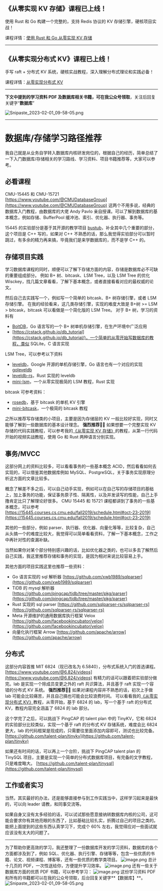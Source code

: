 ## 《从零实现 KV 存储》课程已上线！

使用 Rust 和 Go 构建一个完整的，支持 Redis 协议的 KV 存储引擎，硬核项目实战！

课程详情：[使用 Rust 和 Go 从零实现 KV 存储](https://w02agegxg3.feishu.cn/docx/Ktp3dBGl9oHdbOxbjUWcGdSnn3g)

***

## 《从零实现分布式 KV》课程已上线！

手写 raft + 分布式 KV 系统，硬核实战教程，深入理解分布式理论和实践必备！

课程详情：[从零实现分布式 KV](https://av6huf2e1k.feishu.cn/docx/JCssdlgF4oRADcxxLqncPpRCn5b)

***

**下文中提到的学习资料 PDF 及数据库相关书籍，可在我公众号领取**，关注后回复关键字“**数据库**”

![Snipaste_2023-02-01_09-58-05.png](https://cdn.nlark.com/yuque/0/2023/png/12925940/1675216713682-a3cab6f7-93ca-4699-999d-223ba77cbc97.png?x-oss-process=image%2Fresize%2Cw_1500%2Climit_0)

***

# 数据库/存储学习路径推荐

我自己就是从业务自学转入数据库内核研发岗位的，根据自己的经历，简单总结了一下入门数据库/存储相关的学习路线、学习资料、项目书籍推荐等，大家可以参考。
## 必看课程
CMU-15445 和 CMU-15721
[https://www.youtube.com/@CMUDatabaseGroup](https://www.youtube.com/@CMUDatabaseGroup)
这两个不用多说，经典的数据库入门教程，由数据库的大佬 Andy Pavlo 亲自授课。可以了解到数据库的基本概念，例如存储、BufferPool 缓冲池、索引、优化器、执行器、事务等。

15445 的实验部分是基于其开源的教学项目 [bustub](https://github.com/cmu-db/bustub)，补全其中几个重要的部分，这个项目是 C++ 写的，如果对 C++ 不熟悉的话，那么我觉得实验部分可以暂时跳过，有多余的精力再来搞，毕竟我们是来学数据库的，而不是学 C++ 的。
## 存储项目实践
学习数据库课程的同时，顺便可以了解下存储方面的内容，存储是数据库必不可缺的重要组成部分。
例如 B+ 树、bitcask、LSM Tree，以及 LSM Tree 的优化 Wisckey，找几篇文章看看，了解下基本概念，或者直接看看对应的最权威的论文。

然后自己去实践写一个，例如写一个简单的 bitcask、B+ 树存储引擎，或者 LSM 存储引擎。
在我的经验看来，这几类存储引擎，实现的难度大致是 B+树 >= LSM > bitcask，bitcask 可以看做是一个简化版的 LSM Tree。
对于 B+ 树，学习的资料有

- [BoltDB](https://github.com/etcd-io/bbolt)，Go 语言写的一个 B+ 树单机存储引擎，在生产环境中广泛应用
- [https://cstack.github.io/db_tutorial](https://cstack.github.io/db_tutorial/)，一个简单的从零开始写数据库的教程，类似 SQLite，C 语言实现

LSM Tree，可以参考以下资料

- [leveldb](https://github.com/google/leveldb)，Google 开源的单机存储引擎，Go 语言也有一个对应的实现 [goleveldb](https://github.com/syndtr/goleveldb)
- [leveldb-rs](https://github.com/dermesser/leveldb-rs)，Rust 实现的 leveldb
- [mini-lsm](https://github.com/skyzh/mini-lsm)，一个从零实现极简的 LSM 教程，Rust 实现

bitcask 可参考资料：

- [rosedb](https://github.com/rosedblabs/rosedb)，基于 bitcask 的单机 KV 引擎
- [mini-bitcask](https://github.com/rosedblabs/mini-bitcask)，一个极简的 bitcask 教程

之所以推荐写存储类的小项目，主要是因为存储层的 KV 一般比较好实现，同时又能够了解到一些数据库的基本设计理念。
**强烈推荐👍🏻**
如果想要一个完整实现 KV 存储的代码实践教程，可以参考我的[《从零实现 KV 存储》](https://w02agegxg3.feishu.cn/docx/Ktp3dBGl9oHdbOxbjUWcGdSnn3g)的教程，从第一行代码开始的视频实战教程，使用 Go 和 Rust 两种语言分别实现。
## 事务/MVCC
这部分网上的资料比较多，可以看看事务的一些基本概念 ACID，然后看看如何去实现的，可以借鉴其他数据库例如 MySQL、PostgreSQL，关于事务实现原理分析这方面的文章比较多。

概念了解差不多之后，可以自己动手实现，例如可以在自己写的存储项目的基础上，加上事务的功能，保证事务原子性、隔离性，以及并发读写的性能，自己上手撸肯定比只了解理论好很多。
CMU 15445 和 15721 课程都讲到了事务的一些基本概念，可以参考 [https://15445.courses.cs.cmu.edu/fall2019/schedule.html#oct-23-2019](https://15445.courses.cs.cmu.edu/fall2019/schedule.html#oct-23-2019)

其他的一些部分，例如 parser、执行器、优化器、向量化等等，比较复杂，自己从头搞一个的难度比较大，我觉得可以简单看看资料，了解一下基本概念，工作之中再针对性的查漏补缺。

当然如果你对某个部分特别感兴趣的话，比如优化器之类的，也可以多去了解然后自己实践，我这里推荐存储和事务的实现，是因为相对来说比较容易上手。

其他方面的项目实践这里也推荐一些资料：

- Go 语言实现的 sql 解析器 [https://github.com/xwb1989/sqlparser](https://github.com/xwb1989/sqlparser)
- TiDB 的 mysql 解析器 [https://github.com/pingcap/tidb/tree/master/pkg/parser](https://github.com/pingcap/tidb/tree/master/pkg/parser)
- Rust 实现的 sql parser [https://github.com/sqlparser-rs/sqlparser-rs](https://github.com/sqlparser-rs/sqlparser-rs)
- Meta 开源维护的通用数据库执行框架 Velox [https://github.com/facebookincubator/velox](https://github.com/facebookincubator/velox)
- 向量化执行框架 Arrow [https://github.com/apache/arrow](https://github.com/apache/arrow)
## 分布式
这部分内容首推 MIT 6824（现已改名为 6.5840），分布式系统入门的首选课程。
[https://www.youtube.com/@6.824/videos](https://www.youtube.com/@6.824/videos)
有精力的话可以跟着把实验部分做完。lab 是实现一个除成员变更之外的 raft 共识算法，并且基于 raft 实现一个容错的分布式 KV 系统。
**强烈推荐👍🏻**
如果对课程内容并不熟悉的话，初次上手做 lab 可能会比较痛苦，并且自己搞也可能会比较浪费时间。
可以看看我的[《从零实现分布式 KV》](https://av6huf2e1k.feishu.cn/docx/JCssdlgF4oRADcxxLqncPpRCn5b)教程，从零开始，基于 6824 的 lab，写一个基于 raft 的分布式 KV，教程内容完全涵盖了 6824 的 lab 部分。

这个学完了之后，可以挑战下 PingCAP 的 talent plan 中的 TinyKV，它和 6824 的实验部分比较类似，实现一个基于 raft 的分布式 KV 存储系统，难度会比 6824 更大，lab 的代码框架是现成的，只需要往里面添加内容即可，测试也比较完备。
[https://github.com/talent-plan/tinykv](https://github.com/talent-plan/tinykv)

如果还有时间的话，可以再上一个台阶，挑战下 PingCAP talent plan 的 TinySQL 项目，主要是实现一个简单的分布式数据库项目，有完备的文字教程，只是难度略大。
[https://github.com/talent-plan/tinysql](https://github.com/talent-plan/tinysql)
## 工作或者实习
当然，其实最好的办法，还是能够直接参与到工作实践当中，这样学习起来是最快的，可以向 leader 请教，和同事交流等。

如果自身又没有太多经验的话，可以试试那些愿意接纳转数据库内核的公司，这可能会要求你有其他亮眼的东西了，比如基础比较扎实，折腾过自己的项目之类的。能把上面提到的这些东西认真学习下，完成个 60% 左右，我觉得应对一些面试就应该没有太大的问题了。

---

为了帮助你更高效的学习，我还整理了一份数据库开发的学习资料，数据库的各个方面都涉及到了，例如 SQL、优化器、执行引擎、存储等等，包含一些优质的书籍、论文、视频课程、博客等，还有一些优质的教学类项目。
![image.png](https://cdn.nlark.com/yuque/0/2023/png/12925940/1673770833130-d80eaccc-6fce-4e23-bdc5-5b00d1bb384f.png#averageHue=%23ececec&clientId=ufa50e856-2120-4&from=paste&height=746&id=ua30dabf1&originHeight=1492&originWidth=1700&originalType=binary&ratio=1&rotation=0&showTitle=false&size=296215&status=done&style=none&taskId=u7b00b1aa-bd87-48b7-934f-e9ca536db81&title=&width=850)
总计十几页的 PDF，一次性送给你，方便提升学习效率。
![image.png](https://cdn.nlark.com/yuque/0/2023/png/12925940/1673770714528-fc5cd43d-54c6-4c7f-8c8a-b0e8106fdf3e.png#averageHue=%23f7f7f7&clientId=ufa50e856-2120-4&from=paste&height=615&id=uf81c3cca&originHeight=1230&originWidth=1294&originalType=binary&ratio=1&rotation=0&showTitle=false&size=321082&status=done&style=none&taskId=uca8d9770-71df-4791-9af6-a3cdad4d763&title=&width=647)
还有一些关于数据库方面的优质 PDF 书籍，可以参考学习：
![image.png](https://cdn.nlark.com/yuque/0/2023/png/12925940/1675175402743-f5987338-d67e-4c0d-a574-9c1a7f743ca0.png#averageHue=%23dbd8cf&clientId=u6861054c-f8dc-4&from=paste&height=451&id=u4b53b520&originHeight=902&originWidth=1682&originalType=binary&ratio=1&rotation=0&showTitle=false&size=897755&status=done&style=none&taskId=u6b44cf46-3c87-4c40-be5f-d7d56162dc1&title=&width=841)
这份学习资料 PDF 和所有的书籍都可以在我的公众号领取，后台回复关键字**【数据库】**。
![Snipaste_2023-02-01_09-58-05.png](https://cdn.nlark.com/yuque/0/2023/png/12925940/1675216713682-a3cab6f7-93ca-4699-999d-223ba77cbc97.png#averageHue=%23e9e6dc&clientId=u90c0e997-1881-4&from=ui&id=u6f9b9cd5&originHeight=762&originWidth=2800&originalType=binary&ratio=1&rotation=0&showTitle=false&size=260276&status=done&style=none&taskId=u07df7cea-d948-4f48-9257-7cc34779e12&title=)
